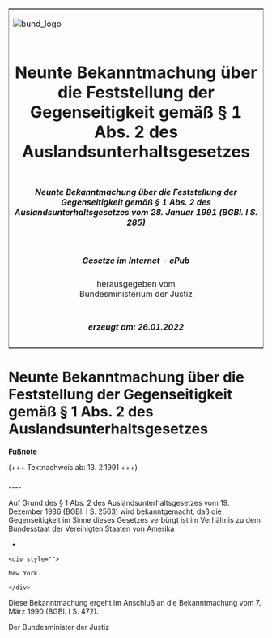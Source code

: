 <span id="DECKBLATT.html"></span>

<table border="0" frame="border" width="100%">

<tr valign="top">

<td align="left">

![bund\_logo](BfJ_2021_Web_de_de.gif)

</td>

<td align="right">

 

</td>

</tr>

<tr align="center" valign="middle">

<td colspan="2">

# Neunte Bekanntmachung über die Feststellung der Gegenseitigkeit gemäß § 1 Abs. 2 des Auslandsunterhaltsgesetzes

</td>

</tr>

<tr align="center" valign="middle">

<td colspan="2">

##### Neunte Bekanntmachung über die Feststellung der Gegenseitigkeit gemäß § 1 Abs. 2 des Auslandsunterhaltsgesetzes vom 28. Januar 1991 (BGBl. I S. 285)

</td>

</tr>

<tr align="center" valign="middle">

<td colspan="2">

  
  

##### Gesetze im Internet - ePub  
  
herausgegeben vom  
Bundesministerium der Justiz

</td>

</tr>

<tr align="center" valign="bottom">

<td colspan="2">

  
  

##### erzeugt am: 26.01.2022

</td>

</tr>

</table>

<span id="BJNR002850991.html"></span>

# Neunte Bekanntmachung über die Feststellung der Gegenseitigkeit gemäß § 1 Abs. 2 des Auslandsunterhaltsgesetzes

<div>

  
**Fußnote**

<div class="jnhtml">

<div>

<div class="jurAbsatz">

(+++ Textnachweis ab: 13. 2.1991 +++)

</div>

</div>

</div>

</div>

<span id="BJNR002850991BJNE000100308.html"></span>

###   
\----

<div>

<div class="jnhtml">

<div>

<div class="jurAbsatz">

Auf Grund des § 1 Abs. 2 des Auslandsunterhaltsgesetzes vom 19. Dezember
1986 (BGBl. I S. 2563) wird bekanntgemacht, daß die Gegenseitigkeit im
Sinne dieses Gesetzes verbürgt ist im Verhältnis zu dem Bundesstaat der
Vereinigten Staaten von Amerika

  - 
    
    <div style="">
    
    New York.
    
    </div>

Diese Bekanntmachung ergeht im Anschluß an die Bekanntmachung vom 7.
März 1990 (BGBl. I S. 472).  
  
<span class="SP">Der Bundesminister der Justiz</span>

</div>

</div>

</div>

</div>
